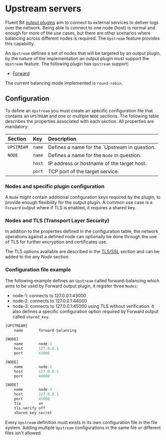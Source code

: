 # Upstream servers

Fluent Bit [output plugins](../../../pipeline/outputs/) aim to connect to external services to deliver logs over the network. Being able to connect to one node (host) is normal and enough for more of the use cases, but there are other scenarios where balancing across different nodes is required. The `Upstream` feature provides this capability.

An `Upstream` defines a set of nodes that will be targeted by an output plugin, by the nature of the implementation an output plugin must support the `Upstream` feature. The following plugin has `Upstream` support:

- [Forward](../../../pipeline/outputs/forward.md)

The current balancing mode implemented is `round-robin`.

## Configuration

To define an `Upstream` you must create an specific configuration file that contains an `UPSTREAM` and one or multiple `NODE` sections. The following table describes the properties associated with each section. All properties are mandatory:

| Section | Key | Description |
| :--- | :--- | :--- |
| `UPSTREAM` | `name` | Defines a name for the `Upstream in question. |
| `NODE` | `name` | Defines a name for the `Node` in question. |
|  | `host` | IP address or hostname of the target host. |
|  | `port` | TCP port of the target service. |

### Nodes and specific plugin configuration

A `Node` might contain additional configuration keys required by the plugin, to provide enough flexibility for the output plugin. A common use case is a `Forward` output where if TLS is enabled, it requires a shared key.

### Nodes and TLS (Transport Layer Security)

In addition to the properties defined in the configuration table, the network operations against a defined node can optionally be done through the use of TLS for further encryption and certificates use.

The TLS options available are described in the [TLS/SSL](../../transport-security.md) section and can be added to the any _Node_ section.

### Configuration file example

The following example defines an `Upstream` called forward-balancing which aims to be used by Forward output plugin, it register three `Nodes`:

- node-1: connects to 127.0.0.1:43000
- node-2: connects to 127.0.0.1:44000
- node-3: connects to 127.0.0.1:45000 using TLS without verification. It also defines a specific configuration option required by Forward output called `shared_key`.

```python
[UPSTREAM]
    name       forward-balancing

[NODE]
    name       node-1
    host       127.0.0.1
    port       43000

[NODE]
    name       node-2
    host       127.0.0.1
    port       44000

[NODE]
    name       node-3
    host       127.0.0.1
    port       45000
    tls        on
    tls.verify off
    shared_key secret
```

Every `Upstream` definition must exists in its own configuration file in the file system. Adding multiple `Upstream` configurations in the same file or different files isn't allowed.
